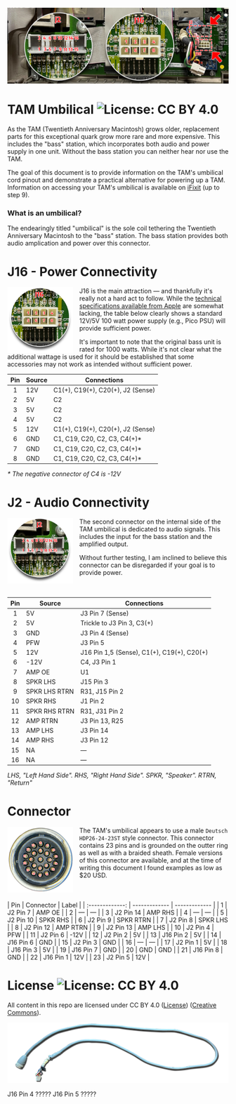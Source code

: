 ![Banner Image](images/diagram_screenres.jpg)
# TAM Umbilical ![License: CC BY 4.0](https://img.shields.io/badge/License-CC%20BY%204.0-lightgrey.svg)
As the TAM (Twentieth Anniversary Macintosh) grows older, replacement parts for this exceptional quark grow more rare and more expensive. This includes the "bass" station, which incorporates both audio and power supply in one unit. Without the bass station you can neither hear nor use the TAM.

The goal of this document is to provide information on the TAM's umbilical cord pinout and demonstrate a practical alternative for powering up a TAM. Information on accessing your TAM's umbilical is available on [iFixit](https://www.ifixit.com/Teardown/Twentieth+Anniversary+Mac+Teardown/12702) (up to step 9).

### What is an umbilical?
The endearingly titled "umbilical" is the sole coil tethering the Twentieth Anniversary Macintosh to the "bass" station. The bass station provides both audio amplication and power over this connector. 

# J16 - Power Connectivity
<a href="https://github.com/Stephen-Arsenault/TAM-Umbilical/blob/main/images/TAM_UMBILICAL_J16_POWER.png"><img align="left" width="150" height="150" src="https://github.com/Stephen-Arsenault/TAM-Umbilical/blob/main/images/TAM_UMBILICAL_J16_POWER.png?raw=true" style="margin-right: 1em"></a>
J16 is the main attraction — and thankfully it's really not a hard act to follow. While the [technical specifications available from Apple](https://support.apple.com/kb/sp408?locale=en_US) are somewhat lacking, the table below clearly shows a standard 12V/5V 100 watt power supply (e.g., Pico PSU) will provide sufficient power.

It's important to note that the original bass unit is rated for 1000 watts. While it's not clear what the additional wattage is used for it should be established that some accessories may not work as intended without sufficient power.  

| Pin | Source | Connections |
| :-------------: | ------------- | ------------- |
| 1  | 12V  | C1(+), C19(+), C20(+), J2 (Sense) |
| 2  | 5V  | C2 |
| 3  | 5V  | C2 |
| 4  | 5V  | C2 |
| 5  | 12V  | C1(+), C19(+), C20(+), J2 (Sense) |
| 6  | GND  | C1, C19, C20, C2, C3, C4(+)* |
| 7  | GND  | C1, C19, C20, C2, C3, C4(+)* |
| 8  | GND  | C1, C19, C20, C2, C3, C4(+)* |

_* The negative connector of C4 is -12V_

# J2 - Audio Connectivity
<a href="https://github.com/Stephen-Arsenault/TAM-Umbilical/blob/main/images/TAM_UMBILICAL_J2_AUDIO.png"><img align="left" width="150" height="150" src="https://github.com/Stephen-Arsenault/TAM-Umbilical/blob/main/images/TAM_UMBILICAL_J2_AUDIO.png?raw=true" style="margin-right: 1em; margin-bottom: 1em;"></a>
The second connector on the internal side of the TAM umbilical is dedicated to audio signals. This includes the input for the bass station and the amplified output.

Without further testing, I am inclined to believe this connector can be disregarded if your goal is to provide power.
<br/><br/><br/>

| Pin | Source | Connections |
| :-------------: | ------------- | ------------- |
| 1  | 5V  | J3 Pin 7 (Sense) |
| 2  | 5V  | Trickle to J3 Pin 3, C3(+) |
| 3  | GND  | J3 Pin 4 (Sense) |
| 4  | PFW  | J3 Pin 5 |
| 5  | 12V  | J16 Pin 1,5 (Sense), C1(+), C19(+), C20(+) |
| 6  | -12V  | C4, J3 Pin 1 |
| 7  | AMP OE  | U1 |
| 8  | SPKR LHS | J15 Pin 3 |
| 9  | SPKR LHS RTRN  | R31, J15 Pin 2 |
| 10 | SPKR RHS | J1 Pin 2 |
| 11 | SPKR RHS RTRN | R31, J31 Pin 2 |
| 12 | AMP RTRN | J3 Pin 13, R25 |
| 13 | AMP LHS | J3 Pin 14 |
| 14 | AMP RHS | J3 Pin 12 |
| 15 | NA | — |
| 16 | NA | — |

_LHS, "Left Hand Side". RHS, "Right Hand Side". SPKR, "Speaker". RTRN, "Return"_

# Connector
<a href="https://github.com/Stephen-Arsenault/TAM-Umbilical/blob/main/images/connector.png"><img align="left" width="150" height="150" src="https://github.com/Stephen-Arsenault/TAM-Umbilical/blob/main/images/connector_screenres.png?raw=true" style="margin-right: 1em; margin-bottom: 1em;"></a>
The TAM's umbilical appears to use a male `Deutsch HDP26-24-23ST` style connector. This connector contains 23 pins and is grounded on the outter ring as well as with a braided sheath. Female versions of this connector are available, and at the time of writing this document I found examples as low as $20 USD.
<br/><br/><br/><br/>
| Pin | Connector | Label |
| :-------------: | ------------- | ------------- |
| 1  | J2 Pin 7 | AMP OE |
| 2  | — | — |
| 3  | J2 Pin 14 | AMP RHS |
| 4  | — | — |
| 5  | J2 Pin 10 | SPKR RHS |
| 6  | J2 Pin 9 | SPKR RTRN |
| 7  | J2 Pin 8 | SPKR LHS |
| 8  | J2 Pin 12 | AMP RTRN |
| 9  | J2 Pin 13 | AMP LHS |
| 10 | J2 Pin 4 | PFW |
| 11 | J2 Pin 6 | -12V |
| 12 | J2 Pin 2 | 5V |
| 13 | J16 Pin 2 | 5V |
| 14 | J16 Pin 6 | GND |
| 15 | J2 Pin 3 | GND |
| 16 | — | — |
| 17 | J2 Pin 1 | 5V |
| 18 | J16 Pin 3 | 5V |
| 19 | J16 Pin 7 | GND |
| 20 | GND | GND |
| 21 | J16 Pin 8 | GND |
| 22 | J16 Pin 1 | 12V |
| 23 | J2 Pin 5 | 12V |

# License ![License: CC BY 4.0](https://img.shields.io/badge/License-CC%20BY%204.0-lightgrey.svg)
All content in this repo are licensed under CC BY 4.0 ([License](LICENSE.md)) ([Creative Commons](https://creativecommons.org/licenses/by/4.0/)).

![Banner Image](images/cable.png)

J16 Pin 4 ?????
J16 Pin 5 ?????
